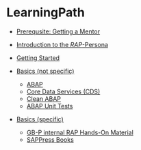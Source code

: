 # LearningPath

- [Prerequsite: Getting a Mentor](https://github.com/msg-CareerPaths/sap-rap-persona/blob/main/chapters/000-Prerequisite-Getting-a-Mentor-assigned.md)

- [Introduction to the *RAP*-Persona](https://github.com/msg-CareerPaths/sap-rap-persona/blob/main/chapters/001-Introduction-Rap-Persona.md)

- [Getting Started](https://github.com/msg-CareerPaths/sap-rap-persona/blob/main/chapters/002-Getting-Started.md)

- [Basics (not specific)](https://github.com/msg-CareerPaths/sap-rap-persona/tree/main/chapters/003-Basics-(not-specific))
  - [ABAP](https://github.com/msg-CareerPaths/sap-rap-persona/blob/main/chapters/003-Basics-(not-specific)/003a-ABAP.md)
  - [Core Data Services (CDS)](https://github.com/msg-CareerPaths/sap-rap-persona/blob/main/chapters/003-Basics-(not-specific)/003b-Core-Data-Services.md)
  - [Clean ABAP](https://github.com/msg-CareerPaths/sap-rap-persona/blob/main/chapters/003-Basics-(not-specific)/003c-Clean-ABAP.md)
  - [ABAP Unit Tests](https://github.com/msg-CareerPaths/sap-rap-persona/blob/main/chapters/003-Basics-(not-specific)/003d-ABAP-Unit-Tests.md)

- [Basics (specific)](https://github.com/msg-CareerPaths/sap-rap-persona/tree/main/chapters/004-Basics-(specific))

  - [GB-P internal RAP Hands-On Material](https://github.com/msg-CareerPaths/sap-rap-persona/blob/main/chapters/004-Basics-(specific)/004a-internal-Material.md)
  - [SAPPress Books](https://github.com/msg-CareerPaths/sap-rap-persona/blob/main/chapters/004-Basics-(specific)/004b-SAPPress.md)
